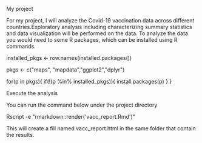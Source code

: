 
My project

For my project, I will analyze the Covid-19 vaccination data across different countries.Exploratory analysis including characterizing summary statistics and data visualization will be performed on the data.
To analyze the data you would need to some R packages, which can be installed using R commands.

installed_pkgs <- row.names(installed.packages())

pkgs <- c("maps", "mapdata","ggplot2","dplyr")

for(p in pkgs){
	if(!(p %in% installed_pkgs)){
		install.packages(p)
	}
}


Execute the analysis

You can run the command below under the project directory

Rscript -e "rmarkdown::render('vacc_report.Rmd')"

This will create a fill named vacc_report.html in the same folder that contain the results.

